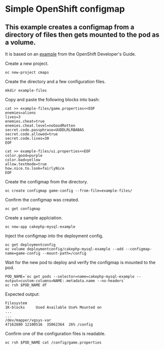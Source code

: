 # Simple OpenShift configmap
## This example creates a configmap from a directory of files then gets mounted to the pod as a volume.

It is based on an [example](https://docs.openshift.com/container-platform/3.9/dev_guide/configmaps.html#configmaps-creating-from-directories) from the OpenShift Developer's Guide.

Create a new project.

~~~shell
oc new-project cmaps
~~~

Create the directory and a few configuration files.

~~~shell
mkdir example-files
~~~

Copy and paste the following blocks into bash:

~~~shell
cat >> example-files/game.properties<<EOF
enemies=aliens
lives=3
enemies.cheat=true
enemies.cheat.level=noGoodRotten
secret.code.passphrase=UUDDLRLRBABAS
secret.code.allowed=true
secret.code.lives=30
EOF
~~~

~~~shell
cat >> example-files/ui.properties<<EOF
color.good=purple
color.bad=yellow
allow.textmode=true
how.nice.to.look=fairlyNice
EOF
~~~

Create the configmap from the directory.

~~~shell
oc create configmap game-config --from-file=example-files/
~~~

Confirm the configmap was created.

~~~shell
oc get configmap
~~~

Create a sample applciation.

~~~shell
oc new-app cakephp-mysql-example
~~~

Inject the configmap into the deployment config.

~~~shell
oc get deploymentconfig
oc volume deploymentconfig/cakephp-mysql-example --add --configmap-name=game-config --mount-path=/config
~~~

Wait for the new pod to deploy and verify the configmap is mounted to the pod.

~~~shell
POD_NAME=`oc get pods --selector=name=cakephp-mysql-example --output=custom-columns=NAME:.metadata.name --no-headers`
oc rsh $POD_NAME df
~~~

Expected output:

~~~shell
Filesystem                                                                                          1K-blocks     Used Available Use% Mounted on
...
...
/dev/mapper/vgsys-var                                                                                47162880 12100516  35062364  26% /config
~~~

Confirm one of the configuration files is readable.

~~~shell
oc rsh $POD_NAME cat /config/game.properties
~~~
